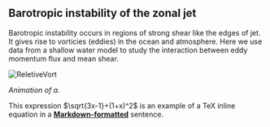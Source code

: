 ## Barotropic instability of the zonal jet 

Barotropic instability occurs in regions of strong shear like the edges of jet. It gives rise to vorticies (eddies) in the ocean and atmosphere. Here we use data from a shallow water model to study the interaction between eddy momentum flux and mean shear.


![ReletiveVort](https://github.com/LuluTex/MPO624-2020/blob/master/Course_Modules_Topics_Notebooks/2020%20students%20modeling%20assignment/images/evolve.gif)

*Animation of a.*

This expression $\sqrt{3x-1}+(1+x)^2$ is an example of a TeX inline equation in a **[Markdown-formatted](http://daringfireball.net/projects/markdown/)** sentence.




